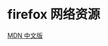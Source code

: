 # firefox 网络资源

[MDN 中文版](https://developer.mozilla.org/zh-CN/docs/Web/API/CanvasRenderingContext2D/drawWindow)  